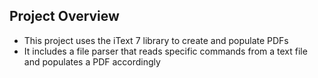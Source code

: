 ## Project Overview

- This project uses the iText 7 library to create and populate PDFs
- It includes a file parser that reads specific commands from a text file and populates a PDF accordingly
